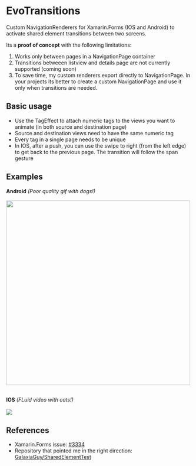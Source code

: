 # EvoTransitions
Custom NavigationRenderers for Xamarin.Forms (IOS and Android) to activate shared element transitions between two screens.

Its a <b>proof of concept</b> with the following limitations:

1) Works only between pages in a NavigationPage container
2) Transitions betweeen listview and details page are not currently supported (coming soon)
3) To save time, my custom renderers export directly to NavigationPage.
In your projects its better to create a custom NavigationPage and use it only when transitions are needed.
 
## Basic usage

- Use the TagEffect to attach numeric tags to the views you want to animate (in both source and destination page)
- Source and destination views need to have the same numeric tag
- Every tag in a single page needs to be unique
- In IOS, after a push, you can use the swipe to right (from the left edge) to get back to the previous page. The transition will follow the span gesture

## Examples

**Android** *(Poor quality gif with dogs!)*<br><br>
<img src="http://www.evolutionlab.it/github/transition_droid.gif" height="500">
<br><br>

**IOS** *(FLuid video with cats!)*<br><br>
<a href="https://www.youtube.com/watch?v=A826mg30D7" target="_blank"><img src="https://img.youtube.com/vi/A826mg30D74/0.jpg"></a>

## References

- Xamarin.Forms issue: <a href="https://github.com/xamarin/Xamarin.Forms/issues/3334">#3334</a>
- Repository that pointed me in the right direction: <a href="https://github.com/GalaxiaGuy/SharedElementTest">GalaxiaGuy/SharedElementTest</a>


